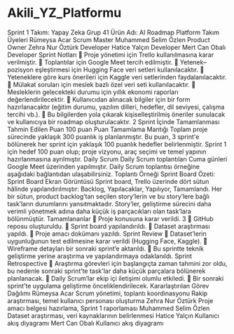 # Akili_YZ_Platformu
Sprint 1
Takım: Yapay Zeka Grup 41
Ürün Adı: AI Roadmap Platform
Takım Üyeleri Rümeysa Acar Scrum Master Muhammed Selim Özlen Product Owner Zehra Nur Öztürk Developer Hatice Yalçın Developer Mert Can Obalı Developer
Sprint Notları
 Proje yönetimi için Trello kullanılmasına karar verilmiştir.
 Toplantılar için Google Meet tercih edilmiştir.
 Yetenek–pozisyon eşleştirmesi için Hugging Face veri setleri kullanılacaktır.
 Yeteneklere göre kurs önerileri için Kaggle veri setlerinden faydalanılacaktır.
 Mülakat soruları için meslek bazlı özel veri seti kullanılacaktır.
 Mesleklerin gelecekteki durumu için yıllık ekonomi raporları değerlendirilecektir.
 Kullanıcıdan alınacak bilgiler için bir form hazırlanacaktır (eğitim durumu, yazılım dilleri, hedefler, dil seviyesi, çalışma tercihi vb.).
 Bu bilgilerden yola çıkarak kişiselleştirilmiş öneriler sunulacak ve kullanıcıya bir roadmap oluşturulacaktır.
2
Sprint İçinde Tamamlanması Tahmin Edilen Puan
100 puan
Puan Tamamlama Mantığı
Toplam proje sürecinde yaklaşık 300 puanlık iş planlanmıştır. Bu puan, 3 sprint'e bölünerek her sprint için yaklaşık 100 puanlık hedefler belirlenmiştir. Sprint 1 için hedef 100 puan olup; proje vizyonu, araç seçimi ve temel yapının hazırlanmasına ayrılmıştır.
Daily Scrum
Daily Scrum toplantıları Cuma günleri Google Meet üzerinden yapılmıştır. Daily Scrum toplantısı örneğine aşağıdaki bağlantıdan ulaşabilirsiniz.
Toplantı Örneği
Sprint Board Özeti: Sprint Board Ekran Görüntüsü
Sprint board, Trello üzerinde dört sütun hâlinde yapılandırılmıştır: Backlog, Yapılacaklar, Yapılıyor, Tamamlandı. Her bir sütun, product backlog’tan seçilen story’lerin ve bu story’lere bağlı task’ların durumlarını yansıtmaktadır. Story’ler, geliştirme sürecini daha verimli yönetmek adına daha küçük iş parçacıkları olan task’lara bölünmüştür.
Tamamlananlar
 Proje konusuna karar verildi.
3
 GitHub reposu oluşturuldu.
 Sprint board yapılandırıldı.
 Dataset araştırması yapıldı.
 Proje amacı dokümanı yazıldı.
Sprint Review
 Dataset’lerin uygunluğunun test edilmesine karar verildi (Hugging Face, Kaggle).
 Wireframe detayları bir sonraki sprint’e aktarıldı.
 Bu sprintte teknik geliştirme yerine araştırma ve yapılandırmaya odaklanıldı.
Sprint Retrospective
 Araştırma görevleri için başlangıçta zaman tahmini zor oldu, bu nedenle sonraki sprint’te task'lar daha küçük parçalara bölünerek planlanacak.
 Daily Scrum’lar ekip içi iletişimi olumlu etkiledi.
 Bir sonraki sprint’te uygulama geliştirme önceliklendirilecek.
Kararlaştırılan Görev Dağılımı
Rümeysa Acar
Scrum yönetimi, toplantı koordinasyonu
Rakip araştırması, temel kullanıcı personası oluşturma
Zehra Nur Öztürk
Proje amacı belgesi hazırlama, Sprint 1 raporlaması
Muhammed Selim Özlen
Dataset araştırması, veri kaynaklarının belirlenmesi
Hatice Yalçın
Kullanıcı akış diyagramı
Mert Can Obalı
Kullanıcı akış diyagramı
